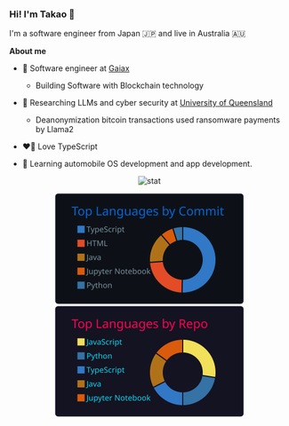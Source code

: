### Hi! I'm Takao 👋

I'm a software engineer from Japan 🇯🇵 and live in Australia 🇦🇺

**About me**

-   🔭 Software engineer at [Gaiax](https://www.gaiax.co.jp/)

    -   Building Software with Blockchain technology

-   📓 Researching LLMs and cyber security at [University of Queensland](https://eecs.uq.edu.au/cyber-security)

    -   Deanonymization bitcoin transactions used ransomware payments by Llama2

-   ❤️‍🔥 Love TypeScript

-   🚗 Learning automobile OS development and app development.

<p align="center">
    <!-- <img alt="stat" height="200px" src="https://raw.githubusercontent.com/takaomizuno0032/takaomizuno0032/main/profile-summary-card-output/github_dark/0-profile-details.svg" /> -->
    <img alt="stat" height="200px" src="https://github-stats-8cvk.vercel.app/api?username=takaomizuno0032&theme=algolia" />
</p>

<p align="center">
    <img alt="top lang" height="200px" src="https://raw.githubusercontent.com/takaomizuno0032/takaomizuno0032/main/profile-summary-card-output/github_dark/2-most-commit-language.svg"/>
    <img alt="top lang" height="200px" src="https://raw.githubusercontent.com/takaomizuno0032/takaomizuno0032/main/profile-summary-card-output/2077/1-repos-per-language.svg"/>
</p>
